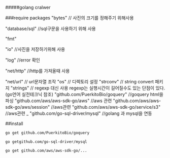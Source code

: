 #####golang cralwer 

###require packages
"bytes" // 사진의 크기를 정해주기 위해사용

"database/sql" //sql구문을 사용하기 위해 사용

"fmt"

"io" //사진을 저장하기위해 사용

"log" //error 확인

"net/http" //http를 가져올때 사용

"net/url" // url문자열 조작
"os" // 디렉토리 설정 
"strconv" // string convert 패키지
"strings" // regexp 대신 사용 regexp는 실행시간이 길어질수도 있는 단점이 있다. (go언어 실전테크닉 참조)
"github.com/PuerkitoBio/goquery" //goquery html을 파싱
"github.com/aws/aws-sdk-go/aws"     //aws 관련
"github.com/aws/aws-sdk-go/aws/session" //aws관련
"github.com/aws/aws-sdk-go/service/s3" //aws관련
_ "github.com/go-sql-driver/mysql" //golang 과 mysql을 연동

##install 

`go get github.com/PuerkitoBio/goquery`

`go getgithub.com/go-sql-driver/mysql`

`go get github.com/aws/aws-sdk-go/...`

